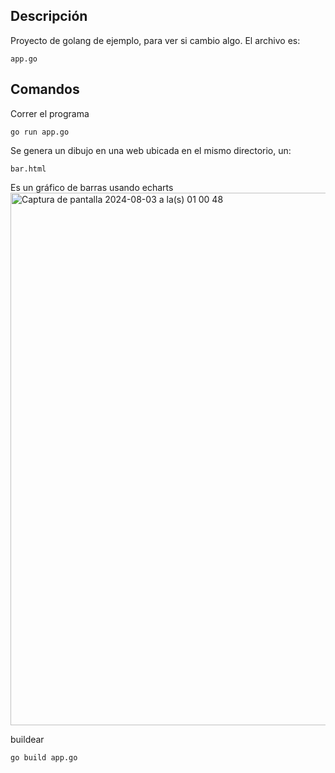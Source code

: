 ## Descripción

Proyecto de golang de ejemplo, para ver si cambio algo.
El archivo es:
```
app.go
```

## Comandos

Correr el programa
```
go run app.go
```

Se genera un dibujo en una web ubicada en el mismo directorio, un:
```
bar.html
```
Es un gráfico de barras usando echarts<img width="852" alt="Captura de pantalla 2024-08-03 a la(s) 01 00 48" src="https://github.com/user-attachments/assets/6a18a634-6e19-4544-beba-8bd9b8f3a13f">

buildear
```
go build app.go
```

